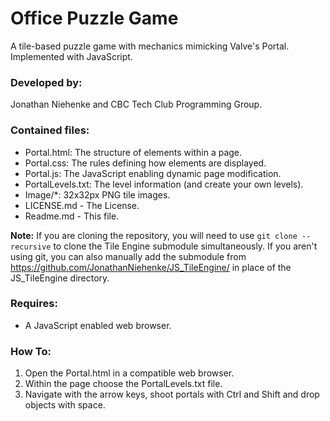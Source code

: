 # Office Puzzle Game

A tile-based puzzle game with mechanics mimicking Valve's Portal. Implemented
    with JavaScript.

### Developed by: ###
Jonathan Niehenke and CBC Tech Club Programming Group.

### Contained files: ###

- Portal.html: The structure of elements within a page.
- Portal.css: The rules defining how elements are displayed.
- Portal.js: The JavaScript enabling dynamic page modification.
- PortalLevels.txt: The level information (and create your own levels).
- Image/\*: 32x32px PNG tile images.
- LICENSE.md - The License.
- Readme.md - This file.

**Note:** If you are cloning the repository, you will need to use ```git clone --recursive``` to clone the Tile Engine submodule simultaneously. If you aren't using git, you can also manually add the submodule from https://github.com/JonathanNiehenke/JS_TileEngine/ in place of the JS_TileEngine directory.

### Requires: ###
- A JavaScript enabled web browser.

### How To: ###
1. Open the Portal.html in a compatible web browser.
2. Within the page choose the PortalLevels.txt file.
3. Navigate with the arrow keys, shoot portals with Ctrl and Shift and drop
    objects with space.

